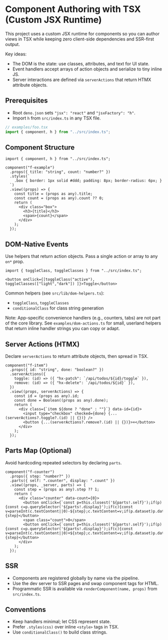 # Component Authoring with TSX (Custom JSX Runtime)

This project uses a custom JSX runtime for components so you can author views in TSX while keeping zero client-side dependencies and SSR-first output.

Key ideas:
- The DOM is the state: use classes, attributes, and text for UI state.
- Event handlers accept arrays of action objects and serialize to tiny inline JS.
- Server interactions are defined via `serverActions` that return HTMX attribute objects.

## Prerequisites
- Root `deno.json` sets `"jsx": "react"` and `"jsxFactory": "h"`.
- Import `h` from `src/index.ts` in any TSX file.

```ts
// examples/foo.tsx
import { component, h } from "../src/index.ts";
```

## Component Structure

```tsx
import { component, h } from "../src/index.ts";

component("f-example")
  .props({ title: "string", count: "number?" })
  .styles(`
    .box { border: 1px solid #ddd; padding: 8px; border-radius: 6px; }
  `)
  .view((props) => {
    const title = (props as any).title;
    const count = (props as any).count ?? 0;
    return (
      <div class="box">
        <h3>{title}</h3>
        <span>{count}</span>
      </div>
    );
  });
```

## DOM-Native Events
Use helpers that return action objects. Pass a single action or array to any `on*` prop.

```tsx
import { toggleClass, toggleClasses } from "../src/index.ts";

<button onClick={[toggleClass("active"), toggleClasses(["light","dark"]) ]}>Toggle</button>
```

Common helpers (see `src/lib/dom-helpers.ts`):
- `toggleClass`, `toggleClasses`
- `conditionalClass` for class string generation

Note: App-specific convenience handlers (e.g., counters, tabs) are not part of the core library. See `examples/dom-actions.ts` for small, userland helpers that return inline handler strings you can copy or adapt.

## Server Actions (HTMX)
Declare `serverActions` to return attribute objects, then spread in TSX.

```tsx
component("f-item")
  .props({ id: "string", done: "boolean?" })
  .serverActions({
    toggle: (id) => ({ "hx-patch": `/api/todos/${id}/toggle` }),
    remove: (id) => ({ "hx-delete": `/api/todos/${id}` }),
  })
  .view((props, serverActions) => {
    const id = (props as any).id;
    const done = Boolean((props as any).done);
    return (
      <div class={`item ${done ? "done" : ""}`} data-id={id}>
        <input type="checkbox" checked={done} {...(serverActions?.toggle?.(id) || {})} />
        <button {...(serverActions?.remove?.(id) || {})}>×</button>
      </div>
    );
  });
```

## Parts Map (Optional)
Avoid hardcoding repeated selectors by declaring `parts`.

```tsx
component("f-counter")
  .props({ step: "number?" })
  .parts({ self: ".counter", display: ".count" })
  .view((props, _server, parts) => {
    const step = (props as any).step ?? 1;
    return (
      <div class="counter" data-count={0}>
        <button onClick={`const p=this.closest('${parts!.self}');if(p){const c=p.querySelector('${parts!.display}');if(c){const v=parseInt(c.textContent||0)-${step};c.textContent=v;if(p.dataset)p.dataset.count=v;}}`}>-{step}</button>
        <span class="count">0</span>
        <button onClick={`const p=this.closest('${parts!.self}');if(p){const c=p.querySelector('${parts!.display}');if(c){const v=parseInt(c.textContent||0)+${step};c.textContent=v;if(p.dataset)p.dataset.count=v;}}`}>+{step}</button>
      </div>
    );
  });
```

## SSR
- Components are registered globally by name via the pipeline.
- Use the dev server to SSR pages and swap component tags for HTML.
- Programmatic SSR is available via `renderComponent(name, props)` from `src/index.ts`.

## Conventions
- Keep handlers minimal; let CSS represent state.
- Prefer `.styles(css)` over inline `<style>` tags in TSX.
- Use `conditionalClass()` to build class strings.
